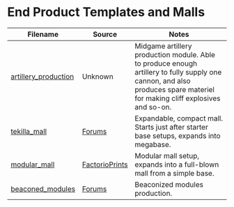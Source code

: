# End Product Templates and Malls

Filename | Source | Notes
--- | --- | ---
[artillery_production](artillery_production.txt) | Unknown | Midgame artillery production module.  Able to produce enough artillery to fully supply one cannon, and also produces spare materiel for making cliff explosives and so-on.
[tekilla_mall](tekilla_mall.txt) | [Forums](https://forums.factorio.com/viewtopic.php?f=8&t=66732) | Expandable, compact mall.  Starts just after starter base setups, expands into megabase.
[modular_mall](modular_mall.txt) | [FactorioPrints](https://factorioprints.com/view/-Li4XaDJepTkrXG-wzUd) | Modular mall setup, expands into a full-blown mall from a simple base.
[beaconed_modules](beaconed_modules.txt) | [Forums](https://forums.factorio.com/viewtopic.php?f=202&t=61047) | Beaconized modules production.
